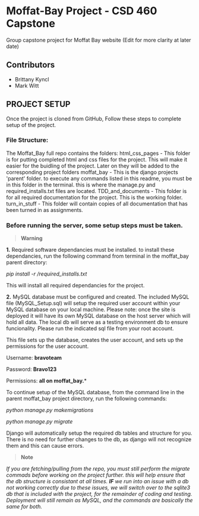 # Moffat-Bay Project - CSD 460 Capstone
Group capstone project for Moffat Bay website (Edit for more clarity at later date)
## Contributors
* Brittany Kyncl
* Mark Witt
## PROJECT SETUP

Once the project is cloned from GitHub, Follow these steps to complete setup of the project.

### File Structure:
The Moffat_Bay full repo contains the folders:
html_css_pages - This folder is for putting completed html and css files for the project. This will make it easier for the buidling of the project. Later on they will be added to the corresponding project folders
moffat_bay - This is the django projects 'parent' folder. to execute any commands listed in this readme, you must be in this folder in the terminal. this is where the manage.py and required_installs.txt files are located.
TDD_and_documents - This folder is for all required documentation for the project. This is the working folder. 
turn_in_stuff - This folder will contain copies of all documentation that has been turned in as assignments. 


### Before running the server, some setup steps must be taken. 
> **Warning**

**1.** Required software dependancies must be installed. to install these dependancies, run the following command from terminal in the moffat_bay parent directory:

*pip install -r /required_installs.txt*

This will install all required dependancies for the project. 

**2.** MySQL database must be configured and created. The included MySQL file (MySQL_Setup.sql) will setup the required user account within your MySQL database on your local machine. Please note: once the site is deployed it will have its own MySQL database on the host server which will hold all data. The local db will serve as a testing environment db to ensure funcionality. Please run the indicated sql file from your root account. 

This file sets up the database, creates the user account, and sets up the permissions for the user account. 

Username: **bravoteam**

Password: **Bravo123**

Permissions: **all on moffat_bay.***


To continue setup of the MySQL database, from the command line in the parent moffat_bay project directory, run the following commands:

*python manage.py makemigrations*

*python manage.py migrate*

Django will automatically setup the required db tables and structure for you. There is no need for further changes to the db, as django will not recognize them and this can cause errors. 

> **Note**

*If you are fetching/pulling from the repo, you must still perform the migrate commads before working on the project further. this will help ensure that the db structure is consistant at all times. **IF** we run into an issue with a db not working correctly due to these issues, we will switch over to the sqlite3 db that is included with the project, for the remainder of coding and testing. Deployment will still remain as MySQL, and the commands are basically the same for both.*